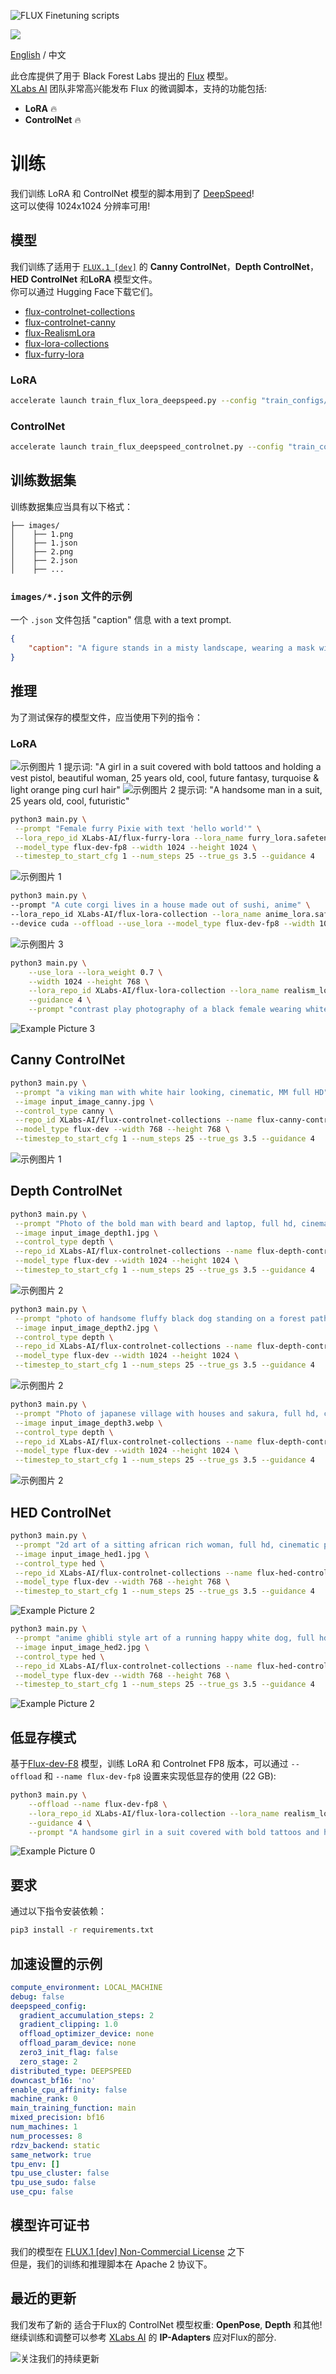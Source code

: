 ![FLUX Finetuning scripts](./assets/readme/dark/header-rev1.png)

<a href='https://replicate.com/lucataco/flux-controlnet'><img src='https://replicate.com/lucataco/flux-controlnet/badge'></a>

[English](/README.md) / 中文

此仓库提供了用于 Black Forest Labs 提出的 [Flux](https://github.com/black-forest-labs/flux) 模型。<br/>
[XLabs AI](https://github.com/XLabs-AI) 团队非常高兴能发布 Flux 的微调脚本，支持的功能包括:

- **LoRA** 🔥
- **ControlNet** 🔥

# 训练

我们训练 LoRA 和 ControlNet 模型的脚本用到了 [DeepSpeed](https://github.com/microsoft/DeepSpeed)! <br/>
这可以使得 1024x1024 分辨率可用!

## 模型

我们训练了适用于 [`FLUX.1 [dev]`](https://github.com/black-forest-labs/flux) 的 **Canny ControlNet**，**Depth ControlNet**，**HED ControlNet** 和**LoRA** 模型文件。<br/>
你可以通过 Hugging Face下载它们。

- [flux-controlnet-collections](https://huggingface.co/XLabs-AI/flux-controlnet-collections)
- [flux-controlnet-canny](https://huggingface.co/XLabs-AI/flux-controlnet-canny)
- [flux-RealismLora](https://huggingface.co/XLabs-AI/flux-RealismLora)
- [flux-lora-collections](https://huggingface.co/XLabs-AI/flux-lora-collection)
- [flux-furry-lora](https://huggingface.co/XLabs-AI/flux-furry-lora)

### LoRA

```bash
accelerate launch train_flux_lora_deepspeed.py --config "train_configs/test_lora.yaml"
```

### ControlNet

```bash
accelerate launch train_flux_deepspeed_controlnet.py --config "train_configs/test_canny_controlnet.yaml"
```

## 训练数据集

训练数据集应当具有以下格式：

```text
├── images/
│    ├── 1.png
│    ├── 1.json
│    ├── 2.png
│    ├── 2.json
│    ├── ...
```

### `images/*.json` 文件的示例

一个 `.json` 文件包括 "caption" 信息 with a text prompt.

```json
{
    "caption": "A figure stands in a misty landscape, wearing a mask with antlers and dark, embellished attire, exuding mystery and otherworldlines"
}
```

## 推理

为了测试保存的模型文件，应当使用下列的指令：

### LoRA
![示例图片 1](./assets/readme/examples/picture-5-rev1.png)
提示词: "A girl in a suit covered with bold tattoos and holding a vest pistol, beautiful woman, 25 years old, cool, future fantasy, turquoise & light orange ping curl hair"
![示例图片 2](./assets/readme/examples/picture-6-rev1.png)
提示词: "A handsome man in a suit, 25 years old, cool, futuristic"

```bash
python3 main.py \
 --prompt "Female furry Pixie with text 'hello world'" \
 --lora_repo_id XLabs-AI/flux-furry-lora --lora_name furry_lora.safetensors --device cuda --offload --use_lora \
 --model_type flux-dev-fp8 --width 1024 --height 1024 \
 --timestep_to_start_cfg 1 --num_steps 25 --true_gs 3.5 --guidance 4

```

![示例图片 1](./assets/readme/examples/furry4.png)

```bash
python3 main.py \
--prompt "A cute corgi lives in a house made out of sushi, anime" \
--lora_repo_id XLabs-AI/flux-lora-collection --lora_name anime_lora.safetensors \
--device cuda --offload --use_lora --model_type flux-dev-fp8 --width 1024 --height 1024

```
![示例图片 3](./assets/readme/examples/result_14.png)


```bash
python3 main.py \
    --use_lora --lora_weight 0.7 \
    --width 1024 --height 768 \
    --lora_repo_id XLabs-AI/flux-lora-collection --lora_name realism_lora.safetensors \
    --guidance 4 \
    --prompt "contrast play photography of a black female wearing white suit and albino asian geisha female wearing black suit, solid background, avant garde, high fashion"
```
![Example Picture 3](./assets/readme/examples/picture-7-rev1.png)

## Canny ControlNet
```bash
python3 main.py \
 --prompt "a viking man with white hair looking, cinematic, MM full HD" \
 --image input_image_canny.jpg \
 --control_type canny \
 --repo_id XLabs-AI/flux-controlnet-collections --name flux-canny-controlnet.safetensors --device cuda --use_controlnet \
 --model_type flux-dev --width 768 --height 768 \
 --timestep_to_start_cfg 1 --num_steps 25 --true_gs 3.5 --guidance 4

```
![示例图片 1](./assets/readme/examples/canny_example_1.png?raw=true)

## Depth ControlNet
```bash
python3 main.py \
 --prompt "Photo of the bold man with beard and laptop, full hd, cinematic photo" \
 --image input_image_depth1.jpg \
 --control_type depth \
 --repo_id XLabs-AI/flux-controlnet-collections --name flux-depth-controlnet.safetensors --device cuda --use_controlnet \
 --model_type flux-dev --width 1024 --height 1024 \
 --timestep_to_start_cfg 1 --num_steps 25 --true_gs 3.5 --guidance 4

```
![示例图片 2](./assets/readme/examples/depth_example_1.png?raw=true)

```bash
python3 main.py \
 --prompt "photo of handsome fluffy black dog standing on a forest path, full hd, cinematic photo" \
 --image input_image_depth2.jpg \
 --control_type depth \
 --repo_id XLabs-AI/flux-controlnet-collections --name flux-depth-controlnet.safetensors --device cuda --use_controlnet \
 --model_type flux-dev --width 1024 --height 1024 \
 --timestep_to_start_cfg 1 --num_steps 25 --true_gs 3.5 --guidance 4

```
![示例图片 2](./assets/readme/examples/depth_example_2.png?raw=true)

```bash
python3 main.py \
 --prompt "Photo of japanese village with houses and sakura, full hd, cinematic photo" \
 --image input_image_depth3.webp \
 --control_type depth \
 --repo_id XLabs-AI/flux-controlnet-collections --name flux-depth-controlnet.safetensors --device cuda --use_controlnet \
 --model_type flux-dev --width 1024 --height 1024 \
 --timestep_to_start_cfg 1 --num_steps 25 --true_gs 3.5 --guidance 4

```
![示例图片 2](./assets/readme/examples/depth_example_3.png?raw=true)


## HED ControlNet
```bash
python3 main.py \
 --prompt "2d art of a sitting african rich woman, full hd, cinematic photo" \
 --image input_image_hed1.jpg \
 --control_type hed \
 --repo_id XLabs-AI/flux-controlnet-collections --name flux-hed-controlnet.safetensors --device cuda --use_controlnet \
 --model_type flux-dev --width 768 --height 768 \
 --timestep_to_start_cfg 1 --num_steps 25 --true_gs 3.5 --guidance 4

```
![Example Picture 2](./assets/readme/examples/hed_example_1.png?raw=true)

```bash
python3 main.py \
 --prompt "anime ghibli style art of a running happy white dog, full hd" \
 --image input_image_hed2.jpg \
 --control_type hed \
 --repo_id XLabs-AI/flux-controlnet-collections --name flux-hed-controlnet.safetensors --device cuda --use_controlnet \
 --model_type flux-dev --width 768 --height 768 \
 --timestep_to_start_cfg 1 --num_steps 25 --true_gs 3.5 --guidance 4

```
![Example Picture 2](./assets/readme/examples/hed_example_2.png?raw=true)

## 低显存模式

基于[Flux-dev-F8](https://huggingface.co/XLabs-AI/flux-dev-fp8) 模型，训练 LoRA 和 Controlnet FP8 版本，可以通过 `--offload` 和  `--name flux-dev-fp8` 设置来实现低显存的使用 (22 GB):
```bash
python3 main.py \
    --offload --name flux-dev-fp8 \
    --lora_repo_id XLabs-AI/flux-lora-collection --lora_name realism_lora.safetensors \
    --guidance 4 \
    --prompt "A handsome girl in a suit covered with bold tattoos and holding a pistol. Animatrix illustration style, fantasy style, natural photo cinematic"
```
![Example Picture 0](./assets/readme/examples/picture-0-rev1.png)

## 要求

通过以下指令安装依赖：

```bash
pip3 install -r requirements.txt
```

## 加速设置的示例

```yaml
compute_environment: LOCAL_MACHINE
debug: false
deepspeed_config:
  gradient_accumulation_steps: 2
  gradient_clipping: 1.0
  offload_optimizer_device: none
  offload_param_device: none
  zero3_init_flag: false
  zero_stage: 2
distributed_type: DEEPSPEED
downcast_bf16: 'no'
enable_cpu_affinity: false
machine_rank: 0
main_training_function: main
mixed_precision: bf16
num_machines: 1
num_processes: 8
rdzv_backend: static
same_network: true
tpu_env: []
tpu_use_cluster: false
tpu_use_sudo: false
use_cpu: false

```
## 模型许可证书

我们的模型在 [FLUX.1 [dev] Non-Commercial License](https://github.com/black-forest-labs/flux/blob/main/model_licenses/LICENSE-FLUX1-dev) 之下 <br/> 但是，我们的训练和推理脚本在 Apache 2 协议下。

## 最近的更新

我们发布了新的 适合于Flux的 ControlNet 模型权重: **OpenPose**, **Depth** 和其他! <br/>
继续训练和调整可以参考 [XLabs AI](https://github.com/XLabs-AI) 的 **IP-Adapters** 应对Flux的部分.

![关注我们的持续更新](./assets/readme/dark/follow-cta-rev2.png)
